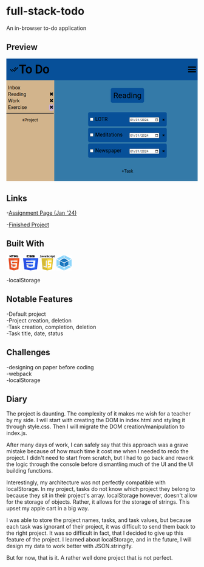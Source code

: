 # full-stack-todo

An in-browser to-do application

## Preview

<div align="center">
    <img src="./README/project-preview.png">
</div>

## Links

-[Assignment Page (Jan '24)](https://www.theodinproject.com/lessons/node-path-javascript-todo-list)

-[Finished Project](https://erreurdesyntaxe.github.io/full-stack-todo/)

## Built With

<img src='./README/html5-logo.svg' style='width:40px; height: 40px' >  
<img src='./README/css3-logo.svg' style='width:40px; height: 40px' >  
<img src='./README/javascript-logo.svg' style='width:40px; height: 40px' >  
<img src='./README/webpack-logo.svg' style='width:40px; height: 40px' >

-localStorage

## Notable Features

-Default project  
-Project creation, deletion  
-Task creation, completion, deletion  
-Task title, date, status

## Challenges

-designing on paper before coding  
-webpack  
-localStorage

## Diary

The project is daunting. The complexity of it makes me wish for a teacher by
my side. I will start with creating the DOM in index.html and styling it
through style.css. Then I will migrate the DOM creation/manipulation to
index.js.

After many days of work, I can safely say that this approach was a grave mistake
because of how much time it cost me when I needed to redo the project. I didn't
need to start from scratch, but I had to go back and rework the logic through
the console before dismantling much of the UI and the UI building functions.

Interestingly, my architecture was not perfectly compatible with localStorage.
In my project, tasks do not know which project they belong to because they sit
in their project's array. localStorage however, doesn't allow for the storage
of objects. Rather, it allows for the storage of strings. This upset my apple
cart in a big way.

I was able to store the project names, tasks, and task values, but because
each task was ignorant of their project, it was difficult to send them back to
the right project. It was so difficult in fact, that I decided to give up this
feature of the project. I learned about localStorage, and in the future, I will
design my data to work better with JSON.stringify.

But for now, that is it. A rather well done project that is not perfect.

